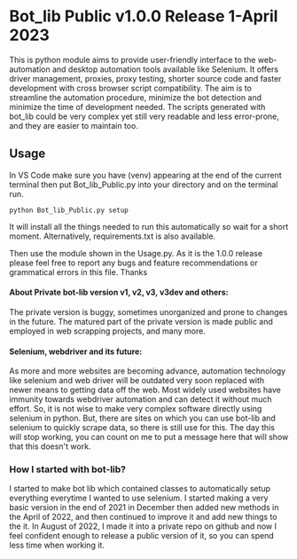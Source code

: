 # Bot_lib Public v1.0.0 Release 1-April 2023

This is python module aims to provide user-friendly interface to the web-automation and desktop automation tools available like Selenium. It offers driver management, proxies, proxy testing, shorter source code and faster development with cross browser script compatibility. The aim is to streamline the automation procedure, minimize the bot detection and minimize the time of development needed. The scripts generated with bot_lib could be very complex yet still very readable and less error-prone, and they are easier to maintain too.

## Usage

In VS Code make sure you have (venv) appearing at the end of the current terminal then put Bot_lib_Public.py into your directory and on the terminal run.

```
python Bot_lib_Public.py setup
```

It will install all the things needed to run this automatically so wait for a short moment. Alternatively, requirements.txt is also available.

Then use the module shown in the Usage.py. As it is the 1.0.0 release please feel free to report any bugs and feature recommendations or grammatical errors in this file. Thanks

#### About Private bot-lib version v1, v2, v3, v3dev and others:

The private version is buggy, sometimes unorganized and prone to changes in the future. The matured part of the private version is made public and employed in web scrapping projects, and many more.

#### Selenium, webdriver and its future:

As more and more websites are becoming advance, automation technology like selenium and web driver will be outdated very soon replaced with newer means to getting data off the web. Most widely used websites have immunity towards webdriver automation and can detect it without much effort. So, it is not wise to make very complex software directly using selenium in python. But, there are sites on which you can use bot-lib and selenium to quickly scrape data, so there is still use for this. The day this will stop working, you can count on me to put a message here that will show that this doesn't work.

### How I started with bot-lib?

I started to make bot lib which contained classes to automatically setup everything everytime I wanted to use selenium. I started making a very basic version in the end of 2021 in December then added new methods in the April of 2022, and then continued to improve it and add new things to the it. In August of 2022, I made it into a private repo on github and now I feel confident enough to release a public version of it, so you can spend less time when working it.
